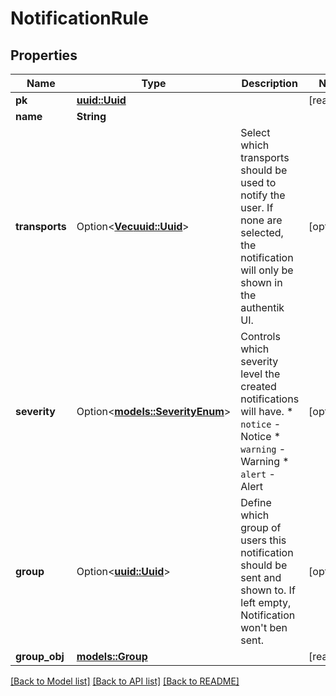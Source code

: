 # NotificationRule

## Properties

Name | Type | Description | Notes
------------ | ------------- | ------------- | -------------
**pk** | [**uuid::Uuid**](uuid::Uuid.md) |  | [readonly]
**name** | **String** |  | 
**transports** | Option<[**Vec<uuid::Uuid>**](uuid::Uuid.md)> | Select which transports should be used to notify the user. If none are selected, the notification will only be shown in the authentik UI. | [optional]
**severity** | Option<[**models::SeverityEnum**](SeverityEnum.md)> | Controls which severity level the created notifications will have.  * `notice` - Notice * `warning` - Warning * `alert` - Alert | [optional]
**group** | Option<[**uuid::Uuid**](uuid::Uuid.md)> | Define which group of users this notification should be sent and shown to. If left empty, Notification won't ben sent. | [optional]
**group_obj** | [**models::Group**](Group.md) |  | [readonly]

[[Back to Model list]](../README.md#documentation-for-models) [[Back to API list]](../README.md#documentation-for-api-endpoints) [[Back to README]](../README.md)


